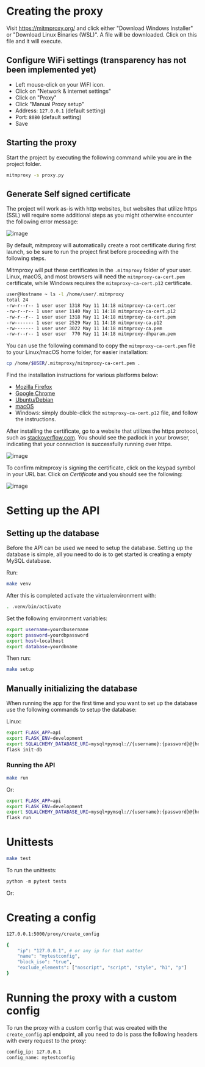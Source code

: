 # Creating the proxy
Visit https://mitmproxy.org/ and click either "Download Windows Installer" or "Download Linux Binaries (WSL)".
A file will be downloaded. Click on this file and it will execute.

## Configure WiFi settings (transparency has not been implemented yet)
- Left mouse-click on your WiFI icon.
- Click on "Network & internet settings"
- Click on "Proxy"
- Click "Manual Proxy setup"
- Address: `127.0.0.1` (default setting)
- Port: `8080` (default setting)
- Save

## Starting the proxy
Start the project by executing the following command while you are in the project folder.
```bash
mitmproxy -s proxy.py
```

## Generate Self signed certificate
The project will work as-is with http websites, but websites that utilize https (SSL) will require some additional steps as you might otherwise encounter the following error message:

![image](https://user-images.githubusercontent.com/11412480/121014932-c6416e80-c79a-11eb-8862-ac95446e7f2d.png)

By default, mitmproxy will automatically create a root certificate during first launch, so be sure to run the project first before proceeding with the following steps.

Mitmproxy will put these certificates in the `.mitmproxy` folder of your user. Linux, macOS, and most browsers will need the `mitmproxy-ca-cert.pem` certificate, while Windows requires the `mitmproxy-ca-cert.p12` certificate.

```bash
user@Hostname ~ ls -l /home/user/.mitmproxy
total 24
-rw-r--r-- 1 user user 1318 May 11 14:18 mitmproxy-ca-cert.cer
-rw-r--r-- 1 user user 1140 May 11 14:18 mitmproxy-ca-cert.p12
-rw-r--r-- 1 user user 1318 May 11 14:18 mitmproxy-ca-cert.pem
-rw------- 1 user user 2529 May 11 14:18 mitmproxy-ca.p12
-rw------- 1 user user 3022 May 11 14:18 mitmproxy-ca.pem
-rw-r--r-- 1 user user  770 May 11 14:18 mitmproxy-dhparam.pem
```

You can use the following command to copy the `mitmproxy-ca-cert.pem` file to your Linux/macOS home folder, for easier installation:

```bash
cp /home/$USER/.mitmproxy/mitmproxy-ca-cert.pem .
```

Find the installation instructions for various platforms below:

- [Mozilla Firefox](https://wiki.mozilla.org/MozillaRootCertificate#Mozilla_Firefox)
- [Google Chrome](https://stackoverflow.com/a/15076602/198996)
- [Ubuntu/Debian](https://askubuntu.com/questions/73287/how-do-i-install-a-root-certificate/94861#94861)
- [macOS](https://support.apple.com/guide/keychain-access/add-certificates-to-a-keychain-kyca2431/mac)
- Windows: simply double-click the `mitmproxy-ca-cert.p12` file, and follow the instructions.

After installing the certificate, go to a website that utilizes the https protocol, such as [stackoverflow.com](https://stackoverflow.com/). You should see the padlock in your browser, indicating that your connection is successfully running over https.

![image](https://user-images.githubusercontent.com/11412480/121016912-0144a180-c79d-11eb-83dd-95c8eecb42c7.png)


To confirm mitmproxy is signing the certificate, click on the keypad symbol in your URL bar. Click on _Certificate_ and you should see the following:

![image](https://user-images.githubusercontent.com/11412480/121017091-2b965f00-c79d-11eb-8daa-fb9b76ca3647.png)

# Setting up the API
## Setting up the database
Before the API can be used we need to setup the database. Setting up the database is simple, all you need to do is to get started is creating a empty MySQL database.

Run:

```bash
make venv
```

After this is completed activate the virtualenvironment with:

```bash
. .venv/bin/activate
```

Set the following environment variables:

```bash
export username=yourdbusername
export password=yourdbpassword
export host=localhost
export database=yourdbname
```

Then run:
```bash
make setup
```

## Manually initializing the  database
When running the app for the first time and you want to set up the database use the following commands to setup the database:

Linux:

```bash
export FLASK_APP=api
export FLASK_ENV=development
export SQLALCHEMY_DATABASE_URI=mysql+pymsql://{username}:{password}@{host}/{databasename}
flask init-db
```
### Running the API
```bash
make run
```
Or:

```bash
export FLASK_APP=api
export FLASK_ENV=development
export SQLALCHEMY_DATABASE_URI=mysql+pymsql://{username}:{password}@{host}/{databasename}
flask run
```

# Unittests
```bash
make test
```

To run the unittests:

```python
python -m pytest tests
```
Or:

# Creating a config
```bash
127.0.0.1:5000/proxy/create_config

{
    "ip": "127.0.0.1", # or any ip for that matter
    "name": "mytestconfig",
    "block_iso": "true",
    "exclude_elements": ["noscript", "script", "style", "h1", "p"]
}
```
# Running the proxy with a custom config
To run the proxy with a custom config that was created with the `create_config` api endpoint, all you need to do is pass the following headers with every request to the proxy:

```bash
config_ip: 127.0.0.1
config_name: mytestconfig
```


